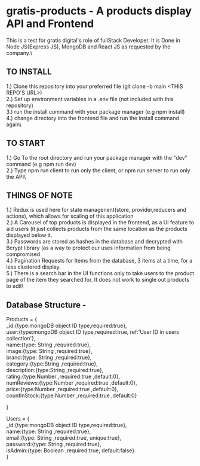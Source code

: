 # gratis-products - A products display API and Frontend

This is  a test for gratis digital's role of fullStack Developer. It is Done in Node JS(Express JS), MongoDB and React JS as requested by the company.\

## TO INSTALL 

 1.) Clone this repository into your preferred file (git clone -b main <THIS REPO'S URL>)\
 2.) Set up environment variables in a .env file (not included with this repository)\
 3.) run the install command with your package manager (e.g npm install)\
 4.) change directory into the frontend file and run the install command again\
 
 ## TO START 

 1.) Go To the root directory and run your package manager with the "dev" command (e.g npm run dev)\
 2.) Type npm run client to run only the client, or npm run server to run only the API\
 
  ## THINGS OF NOTE 

 1.) Redux is used here for state managenent(store, provider,reducers and actions), which allows for scaling of this application\
 2.) A Carousel of top products is displayed in the frontend, as a UI feature to aid users (it just collects products from the same location as the products displayed below it.\
 3.) Passwords are stored as hashes in the database and decrypted with Bcrypt library (as a way to protect our uses information from being compromised\
 4.) Pagination Requests for Items from the database, 3 items at a time, for a less clustered display.\
 5.) There is a search bar in the UI functions only to take users to the product page of the item they searched for. It does not work to single out products to edit\
 
 
 ## Database Structure -
 
 Products = {\
        _id:{type:mongoDB object ID type,required:true},\
        user:{type:mongoDB object ID type,required:true, ref:'User ID in users collection'},\
        name:{type: String ,required:true},\
        image:{type: String ,required:true},\
        brand:{type: String ,required:true},\
        category:{type:String ,required:true},\
        description:{type:String ,required:true},\
        rating:{type:Number ,required:true ,default:0},\
        numReviews:{type:Number ,required:true ,default:0},\
        price:{type:Number ,required:true ,default:0},\
        countInStock:{type:Number ,required:true ,default:0}  
 
 }  
 
  Users = {\
        _id:{type:mongoDB object ID type,required:true},\
        name:{type: String ,required:true},\
        email:{type: String ,required:true, unique:true},\
        password:{type: String ,required:true},\
        isAdmin:{type: Boolean ,required:true, default:false}\
   }
